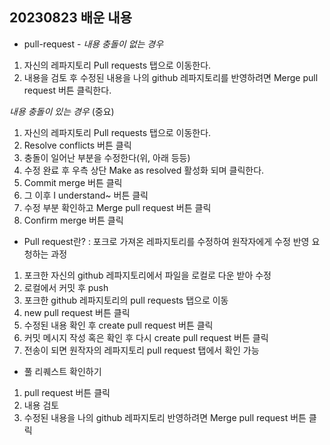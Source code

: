 ## 20230823 배운 내용 ##

- pull-request - <vd>
*내용 충돌이 없는 경우*<vd>
1. 자신의 레파지토리 Pull requests 탭으로 이동한다.<vd>
2. 내용을 검토 후 수정된 내용을 나의 github 레파지토리를 반영하려면 Merge pull request 버튼 클릭한다.<vd>
 
*내용 충돌이 있는 경우* (중요)<vd>
1. 자신의 레파지토리 Pull requests 탭으로 이동한다.<vd>
2. Resolve conflicts 버튼 클릭<vd>
3. 충돌이 일어난 부분을 수정한다(위, 아래 등등)<vd>
4. 수정 완료 후 우측 상단 Make as resolved 활성화 되며 클릭한다.<vd>
5. Commit merge 버튼 클릭<vd>
6. 그 이후 I understand~ 버튼 클릭<vd>
7. 수정 부분 확인하고 Merge pull request 버튼 클릭<vd>
8. Confirm merge 버튼 클릭<vd>

- Pull request란? : 포크로 가져온 레파지토리를 수정하여 원작자에게 수정 반영 요청하는 과정<vd>
1. 포크한 자신의 github 레파지토리에서 파일을 로컬로 다운 받아 수정<vd>
2. 로컬에서 커밋 후 push<vd>
3. 포크한 github 레파지토리의 pull requests 탭으로 이동<vd>
4. new pull request 버튼 클릭<vd>
5. 수정된 내용 확인 후 create pull request 버튼 클릭<vd>
6. 커밋 메시지 작성 혹은 확인 후 다시 create pull request 버튼 클릭<vd>
7. 전송이 되면 원작자의 레파지토리 pull request 탭에서 확인 가능<vd>

- 풀 리퀘스트 확인하기 <vd>
1. pull request 버튼 클릭<vd>
2. 내용 검토<vd>
3. 수정된 내용을 나의 github 레파지토리 반영하려면 Merge pull request 버튼 클릭<vd>